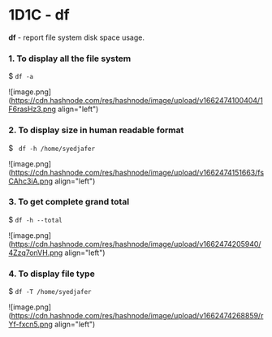 # 1D1C - df

**df** - report file system disk space usage.

### 1. To display all the file system

$ ```df -a```


![image.png](https://cdn.hashnode.com/res/hashnode/image/upload/v1662474100404/1F6rasHz3.png align="left")

### 2. To display size in human readable format

$ ``` df -h /home/syedjafer```


![image.png](https://cdn.hashnode.com/res/hashnode/image/upload/v1662474151663/fsCAhc3iA.png align="left")

### 3. To get complete grand total
$ ```df -h --total```


![image.png](https://cdn.hashnode.com/res/hashnode/image/upload/v1662474205940/4Zzq7onVH.png align="left")

### 4. To display file type
$ ```df -T /home/syedjafer```


![image.png](https://cdn.hashnode.com/res/hashnode/image/upload/v1662474268859/rYf-fxcn5.png align="left")
